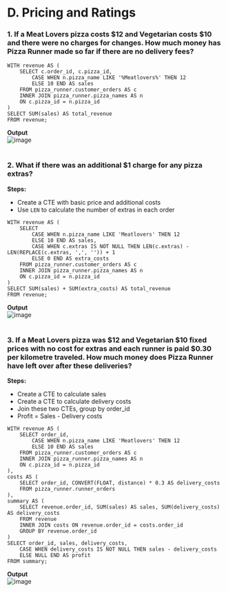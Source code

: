 # D. Pricing and Ratings
### 1. If a Meat Lovers pizza costs $12 and Vegetarian costs $10 and there were no charges for changes. How much money has Pizza Runner made so far if there are no delivery fees?
```
WITH revenue AS (
	SELECT c.order_id, c.pizza_id,
		CASE WHEN n.pizza_name LIKE '%Meatlovers%' THEN 12
		ELSE 10 END AS sales
	FROM pizza_runner.customer_orders AS c
	INNER JOIN pizza_runner.pizza_names AS n
	ON c.pizza_id = n.pizza_id
)
SELECT SUM(sales) AS total_revenue
FROM revenue;
```
**Output**  
![image](https://github.com/user-attachments/assets/41ff9cc0-819e-40b6-aafe-76238ad781fb)
<br/>
<br/>
### 2. What if there was an additional $1 charge for any pizza extras?
**Steps:**
- Create a CTE with basic price and additional costs
- Use `LEN` to calculate the number of extras in each order
```
WITH revenue AS (
	SELECT
		CASE WHEN n.pizza_name LIKE 'Meatlovers' THEN 12
		ELSE 10 END AS sales,
		CASE WHEN c.extras IS NOT NULL THEN LEN(c.extras) - LEN(REPLACE(c.extras, ',', '')) + 1
		ELSE 0 END AS extra_costs
	FROM pizza_runner.customer_orders AS c
	INNER JOIN pizza_runner.pizza_names AS n
	ON c.pizza_id = n.pizza_id
)
SELECT SUM(sales) + SUM(extra_costs) AS total_revenue
FROM revenue;
```
**Output**  
![image](https://github.com/user-attachments/assets/45259dd8-7a23-446b-a3ce-c189ea5a268e)
<br/>
<br/>
### 3. If a Meat Lovers pizza was $12 and Vegetarian $10 fixed prices with no cost for extras and each runner is paid $0.30 per kilometre traveled. How much money does Pizza Runner have left over after these deliveries?
**Steps:**
- Create a CTE to calculate sales
- Create a CTE to calculate delivery costs
- Join these two CTEs, group by order_id
- Profit = Sales - Delivery costs
```
WITH revenue AS (
	SELECT order_id,
		CASE WHEN n.pizza_name LIKE 'Meatlovers' THEN 12
		ELSE 10 END AS sales
	FROM pizza_runner.customer_orders AS c
	INNER JOIN pizza_runner.pizza_names AS n
	ON c.pizza_id = n.pizza_id
),
costs AS (
	SELECT order_id, CONVERT(FLOAT, distance) * 0.3 AS delivery_costs
	FROM pizza_runner.runner_orders
),
summary AS (
	SELECT revenue.order_id, SUM(sales) AS sales, SUM(delivery_costs) AS delivery_costs
	FROM revenue
	INNER JOIN costs ON revenue.order_id = costs.order_id
	GROUP BY revenue.order_id
)
SELECT order_id, sales, delivery_costs,
	CASE WHEN delivery_costs IS NOT NULL THEN sales - delivery_costs
	ELSE NULL END AS profit
FROM summary;
```
**Output**  
![image](https://github.com/user-attachments/assets/09827968-7022-4a4a-9d02-b845848d9aab)
